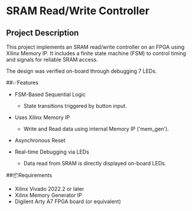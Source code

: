 # SRAM Read/Write Controller

## Project Description
This project implements an SRAM read/write controller on an FPGA using Xilinx Memory IP. 
 It includes a finite state machine (FSM) to control timing and signals for reliable SRAM access.
 
The design was verified on-board through debugging 7 LEDs.

##✅Features

- FSM-Based Sequential Logic
  - State transitions triggered by button input.
 
- Uses Xilinx Memory IP
  - Write and Read data using internal Memory IP ('mem_gen').

- Asynchronous Reset

- Real-time Debugging via LEDs
  - Data read from SRAM is directly displayed on-board LEDs.
 

##📦Requirements
- Xilinx Vivado 2022.2 or later
- Xilinx Memory Generator IP
- Digilent Arty A7 FPGA board (or equivalent)








